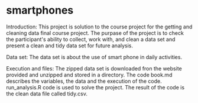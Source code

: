 # smartphones
Introduction:
This project is solution to the course project for the getting and cleaning data final course project.
The purpase of the project is to check the participant's ability to collect, work with, and clean a data 
set and present a clean and tidy data set for future analysis.

Data set:
The data set is about the use of smart phone in daily activities.

Execution and files:
The zipped data set is downloaded fron the website provided and unzipped and stored in a directory.
The code book.md describes the variables, the data and the execution of the code.
run_analysis.R code is used to solve the project. The result of the code is the clean data file called tidy.csv.
